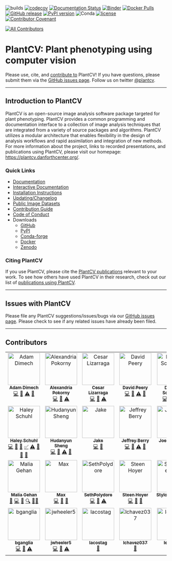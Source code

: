 ![builds](https://github.com/danforthcenter/plantcv/workflows/builds/badge.svg)
[![codecov](https://codecov.io/gh/danforthcenter/plantcv/branch/main/graph/badge.svg)](https://codecov.io/gh/danforthcenter/plantcv)
[![Documentation Status](http://readthedocs.org/projects/plantcv/badge/?version=latest)](http://plantcv.readthedocs.io/en/latest/?badge=latest)
[![Binder](https://mybinder.org/badge_logo.svg)](https://mybinder.org/v2/gh/danforthcenter/plantcv-binder.git/master?filepath=index.ipynb)
[![Docker Pulls](https://img.shields.io/docker/pulls/danforthcenter/plantcv.svg)](https://hub.docker.com/r/danforthcenter/plantcv/)
[![GitHub release](https://img.shields.io/github/release/danforthcenter/plantcv.svg)](https://github.com/danforthcenter/plantcv/releases)
[![PyPI version](https://badge.fury.io/py/plantcv.svg)](https://badge.fury.io/py/plantcv)
![Conda](https://img.shields.io/conda/v/conda-forge/plantcv)
[![license](https://img.shields.io/github/license/danforthcenter/plantcv.svg)](https://github.com/danforthcenter/plantcv/blob/main/LICENSE)
[![Contributor Covenant](https://img.shields.io/badge/Contributor%20Covenant-2.1-4baaaa.svg)](docs/CODE_OF_CONDUCT.md)
<!-- ALL-CONTRIBUTORS-BADGE:START - Do not remove or modify this section -->
[![All Contributors](https://img.shields.io/badge/all_contributors-28-orange.svg?style=flat-square)](#contributors-)
<!-- ALL-CONTRIBUTORS-BADGE:END -->

# PlantCV: Plant phenotyping using computer vision

Please use, cite, and [contribute to](http://plantcv.readthedocs.io/en/latest/CONTRIBUTING/) PlantCV!
If you have questions, please submit them via the
[GitHub issues page](https://github.com/danforthcenter/plantcv/issues).
Follow us on twitter [@plantcv](https://twitter.com/plantcv).

***

## Introduction to PlantCV

PlantCV is an open-source image analysis software package targeted for plant phenotyping. PlantCV provides a common
programming and documentation interface to a collection of image analysis techniques that are integrated from a variety
of source packages and algorithms. PlantCV utilizes a modular architecture that enables flexibility in the design of
analysis workflows and rapid assimilation and integration of new methods. For more information about the project,
links to recorded presentations, and publications using PlantCV, please visit our homepage: 
<https://plantcv.danforthcenter.org/>.

### Quick Links

* [Documentation](http://plantcv.readthedocs.io/)
* [Interactive Documentation](https://mybinder.org/v2/gh/danforthcenter/plantcv-binder.git/master?filepath=index.ipynb)
* [Installation Instructions](https://plantcv.readthedocs.io/en/stable/installation/)
* [Updating/Changelog](https://plantcv.readthedocs.io/en/stable/updating/)
* [Public Image Datasets](http://plantcv.danforthcenter.org/pages/data.html)
* [Contribution Guide](https://plantcv.readthedocs.io/en/stable/CONTRIBUTING/)
* [Code of Conduct](https://plantcv.readthedocs.io/en/stable/CODE_OF_CONDUCT/)
* Downloads
  * [GitHub](https://github.com/danforthcenter/plantcv)
  * [PyPI](https://pypi.org/project/plantcv/)
  * [Conda-forge](https://anaconda.org/conda-forge/plantcv)
  * [Docker](https://hub.docker.com/r/danforthcenter/plantcv)
  * [Zenodo](https://doi.org/10.5281/zenodo.595522)

### Citing PlantCV

If you use PlantCV, please cite the [PlantCV publications](https://plantcv.danforthcenter.org/#plantcv-publications)
relevant to your work. To see how others have used PlantCV in their research, check out our list of 
[publications using PlantCV](https://plantcv.danforthcenter.org/#publications-using-plantcv).

***

## Issues with PlantCV

Please file any PlantCV suggestions/issues/bugs via our 
[GitHub issues page](https://github.com/danforthcenter/plantcv/issues). Please check to see if any related 
issues have already been filed.

***

## Contributors

<!-- ALL-CONTRIBUTORS-LIST:START - Do not remove or modify this section -->
<!-- prettier-ignore-start -->
<!-- markdownlint-disable -->
<table>
  <tbody>
    <tr>
      <td align="center" valign="top" width="14.28%"><a href="https://www.adonline.id.au/"><img src="https://avatars.githubusercontent.com/u/5926320?v=4?s=100" width="100px;" alt="Adam Dimech"/><br /><sub><b>Adam Dimech</b></sub></a><br /><a href="https://github.com/danforthcenter/plantcv/commits?author=AdamDimech" title="Code">💻</a> <a href="https://github.com/danforthcenter/plantcv/commits?author=AdamDimech" title="Documentation">📖</a> <a href="https://github.com/danforthcenter/plantcv/commits?author=AdamDimech" title="Tests">⚠️</a> <a href="#ideas-AdamDimech" title="Ideas, Planning, & Feedback">🤔</a></td>
      <td align="center" valign="top" width="14.28%"><a href="https://github.com/aapokor"><img src="https://avatars.githubusercontent.com/u/39534960?v=4?s=100" width="100px;" alt="Alexandria Pokorny"/><br /><sub><b>Alexandria Pokorny</b></sub></a><br /><a href="https://github.com/danforthcenter/plantcv/commits?author=aapokor" title="Code">💻</a> <a href="https://github.com/danforthcenter/plantcv/commits?author=aapokor" title="Documentation">📖</a> <a href="https://github.com/danforthcenter/plantcv/commits?author=aapokor" title="Tests">⚠️</a></td>
      <td align="center" valign="top" width="14.28%"><a href="http://calizarr.github.io/resume"><img src="https://avatars.githubusercontent.com/u/3262069?v=4?s=100" width="100px;" alt="Cesar Lizarraga"/><br /><sub><b>Cesar Lizarraga</b></sub></a><br /><a href="https://github.com/danforthcenter/plantcv/commits?author=calizarr" title="Code">💻</a> <a href="https://github.com/danforthcenter/plantcv/commits?author=calizarr" title="Documentation">📖</a> <a href="https://github.com/danforthcenter/plantcv/commits?author=calizarr" title="Tests">⚠️</a></td>
      <td align="center" valign="top" width="14.28%"><a href="https://www.linkedin.com/in/david-peery-344882126/"><img src="https://avatars.githubusercontent.com/u/63679152?v=4?s=100" width="100px;" alt="David Peery"/><br /><sub><b>David Peery</b></sub></a><br /><a href="https://github.com/danforthcenter/plantcv/commits?author=jdavidpeery" title="Code">💻</a> <a href="https://github.com/danforthcenter/plantcv/commits?author=jdavidpeery" title="Documentation">📖</a> <a href="https://github.com/danforthcenter/plantcv/commits?author=jdavidpeery" title="Tests">⚠️</a> <a href="#ideas-jdavidpeery" title="Ideas, Planning, & Feedback">🤔</a></td>
      <td align="center" valign="top" width="14.28%"><a href="https://data-folks.masto.host/@dschneiderch"><img src="https://avatars.githubusercontent.com/u/7461221?v=4?s=100" width="100px;" alt="Dominik Schneider"/><br /><sub><b>Dominik Schneider</b></sub></a><br /><a href="https://github.com/danforthcenter/plantcv/commits?author=dschneiderch" title="Code">💻</a> <a href="https://github.com/danforthcenter/plantcv/commits?author=dschneiderch" title="Documentation">📖</a> <a href="https://github.com/danforthcenter/plantcv/commits?author=dschneiderch" title="Tests">⚠️</a> <a href="#ideas-dschneiderch" title="Ideas, Planning, & Feedback">🤔</a></td>
      <td align="center" valign="top" width="14.28%"><a href="https://github.com/ic"><img src="https://avatars.githubusercontent.com/u/64160?v=4?s=100" width="100px;" alt="Eric Platon"/><br /><sub><b>Eric Platon</b></sub></a><br /><a href="https://github.com/danforthcenter/plantcv/commits?author=ic" title="Code">💻</a> <a href="https://github.com/danforthcenter/plantcv/commits?author=ic" title="Documentation">📖</a> <a href="https://github.com/danforthcenter/plantcv/commits?author=ic" title="Tests">⚠️</a></td>
      <td align="center" valign="top" width="14.28%"><a href="https://github.com/GrantKonkel"><img src="https://avatars.githubusercontent.com/u/78433847?v=4?s=100" width="100px;" alt="GrantKonkel"/><br /><sub><b>GrantKonkel</b></sub></a><br /><a href="https://github.com/danforthcenter/plantcv/commits?author=GrantKonkel" title="Code">💻</a> <a href="https://github.com/danforthcenter/plantcv/commits?author=GrantKonkel" title="Documentation">📖</a></td>
    </tr>
    <tr>
      <td align="center" valign="top" width="14.28%"><a href="https://github.com/HaleySchuhl"><img src="https://avatars.githubusercontent.com/u/44006936?v=4?s=100" width="100px;" alt="Haley Schuhl"/><br /><sub><b>Haley Schuhl</b></sub></a><br /><a href="https://github.com/danforthcenter/plantcv/commits?author=HaleySchuhl" title="Code">💻</a> <a href="https://github.com/danforthcenter/plantcv/commits?author=HaleySchuhl" title="Documentation">📖</a> <a href="#maintenance-HaleySchuhl" title="Maintenance">🚧</a> <a href="#tutorial-HaleySchuhl" title="Tutorials">✅</a> <a href="https://github.com/danforthcenter/plantcv/commits?author=HaleySchuhl" title="Tests">⚠️</a> <a href="#talk-HaleySchuhl" title="Talks">📢</a> <a href="#ideas-HaleySchuhl" title="Ideas, Planning, & Feedback">🤔</a> <a href="#question-HaleySchuhl" title="Answering Questions">💬</a></td>
      <td align="center" valign="top" width="14.28%"><a href="https://github.com/DannieSheng"><img src="https://avatars.githubusercontent.com/u/28633120?v=4?s=100" width="100px;" alt="Hudanyun Sheng"/><br /><sub><b>Hudanyun Sheng</b></sub></a><br /><a href="https://github.com/danforthcenter/plantcv/commits?author=DannieSheng" title="Code">💻</a> <a href="https://github.com/danforthcenter/plantcv/commits?author=DannieSheng" title="Documentation">📖</a> <a href="https://github.com/danforthcenter/plantcv/commits?author=DannieSheng" title="Tests">⚠️</a> <a href="#ideas-DannieSheng" title="Ideas, Planning, & Feedback">🤔</a></td>
      <td align="center" valign="top" width="14.28%"><a href="https://jakejasper.xyz"><img src="https://avatars.githubusercontent.com/u/35571955?v=4?s=100" width="100px;" alt="Jake"/><br /><sub><b>Jake</b></sub></a><br /><a href="https://github.com/danforthcenter/plantcv/commits?author=Jake-Jasper" title="Code">💻</a> <a href="https://github.com/danforthcenter/plantcv/commits?author=Jake-Jasper" title="Documentation">📖</a></td>
      <td align="center" valign="top" width="14.28%"><a href="https://github.com/jberry47"><img src="https://avatars.githubusercontent.com/u/20114985?v=4?s=100" width="100px;" alt="Jeffrey Berry"/><br /><sub><b>Jeffrey Berry</b></sub></a><br /><a href="https://github.com/danforthcenter/plantcv/commits?author=jberry47" title="Code">💻</a> <a href="https://github.com/danforthcenter/plantcv/commits?author=jberry47" title="Documentation">📖</a> <a href="https://github.com/danforthcenter/plantcv/commits?author=jberry47" title="Tests">⚠️</a> <a href="#ideas-jberry47" title="Ideas, Planning, & Feedback">🤔</a></td>
      <td align="center" valign="top" width="14.28%"><a href="https://github.com/JoeDuenwald"><img src="https://avatars.githubusercontent.com/u/101900627?v=4?s=100" width="100px;" alt="JoeDuenwald"/><br /><sub><b>JoeDuenwald</b></sub></a><br /><a href="https://github.com/danforthcenter/plantcv/commits?author=JoeDuenwald" title="Documentation">📖</a></td>
      <td align="center" valign="top" width="14.28%"><a href="https://sites.google.com/view/jorge-gutierrezor/home"><img src="https://avatars.githubusercontent.com/u/26798565?v=4?s=100" width="100px;" alt="Jorge Gutierrez"/><br /><sub><b>Jorge Gutierrez</b></sub></a><br /><a href="https://github.com/danforthcenter/plantcv/commits?author=JorgeGtz" title="Code">💻</a> <a href="https://github.com/danforthcenter/plantcv/commits?author=JorgeGtz" title="Documentation">📖</a> <a href="https://github.com/danforthcenter/plantcv/commits?author=JorgeGtz" title="Tests">⚠️</a> <a href="#talk-JorgeGtz" title="Talks">📢</a> <a href="#ideas-JorgeGtz" title="Ideas, Planning, & Feedback">🤔</a> <a href="#question-JorgeGtz" title="Answering Questions">💬</a></td>
      <td align="center" valign="top" width="14.28%"><a href="https://github.com/joshqsumner"><img src="https://avatars.githubusercontent.com/u/51797700?v=4?s=100" width="100px;" alt="Josh Sumner"/><br /><sub><b>Josh Sumner</b></sub></a><br /><a href="https://github.com/danforthcenter/plantcv/commits?author=joshqsumner" title="Code">💻</a> <a href="https://github.com/danforthcenter/plantcv/commits?author=joshqsumner" title="Documentation">📖</a> <a href="https://github.com/danforthcenter/plantcv/commits?author=joshqsumner" title="Tests">⚠️</a> <a href="#tutorial-joshqsumner" title="Tutorials">✅</a> <a href="#ideas-joshqsumner" title="Ideas, Planning, & Feedback">🤔</a></td>
    </tr>
    <tr>
      <td align="center" valign="top" width="14.28%"><a href="http://gehan-lab.org"><img src="https://avatars.githubusercontent.com/u/6978303?v=4?s=100" width="100px;" alt="Malia Gehan"/><br /><sub><b>Malia Gehan</b></sub></a><br /><a href="#projectManagement-maliagehan" title="Project Management">📆</a> <a href="https://github.com/danforthcenter/plantcv/commits?author=maliagehan" title="Code">💻</a> <a href="https://github.com/danforthcenter/plantcv/commits?author=maliagehan" title="Documentation">📖</a> <a href="#fundingFinding-maliagehan" title="Funding Finding">🔍</a> <a href="#mentoring-maliagehan" title="Mentoring">🧑‍🏫</a></td>
      <td align="center" valign="top" width="14.28%"><a href="https://github.com/maxjfeldman"><img src="https://avatars.githubusercontent.com/u/6977566?v=4?s=100" width="100px;" alt="Max"/><br /><sub><b>Max</b></sub></a><br /><a href="https://github.com/danforthcenter/plantcv/commits?author=maxjfeldman" title="Code">💻</a> <a href="https://github.com/danforthcenter/plantcv/commits?author=maxjfeldman" title="Documentation">📖</a> <a href="#ideas-maxjfeldman" title="Ideas, Planning, & Feedback">🤔</a></td>
      <td align="center" valign="top" width="14.28%"><a href="https://github.com/SethPolydore"><img src="https://avatars.githubusercontent.com/u/65034463?v=4?s=100" width="100px;" alt="SethPolydore"/><br /><sub><b>SethPolydore</b></sub></a><br /><a href="https://github.com/danforthcenter/plantcv/commits?author=SethPolydore" title="Code">💻</a> <a href="https://github.com/danforthcenter/plantcv/commits?author=SethPolydore" title="Documentation">📖</a> <a href="https://github.com/danforthcenter/plantcv/commits?author=SethPolydore" title="Tests">⚠️</a></td>
      <td align="center" valign="top" width="14.28%"><a href="https://orcid.org/0000-0002-1338-8900"><img src="https://avatars.githubusercontent.com/u/2046665?v=4?s=100" width="100px;" alt="Steen Hoyer"/><br /><sub><b>Steen Hoyer</b></sub></a><br /><a href="https://github.com/danforthcenter/plantcv/commits?author=jshoyer" title="Code">💻</a> <a href="https://github.com/danforthcenter/plantcv/commits?author=jshoyer" title="Documentation">📖</a> <a href="#ideas-jshoyer" title="Ideas, Planning, & Feedback">🤔</a></td>
      <td align="center" valign="top" width="14.28%"><a href="https://github.com/Stylopidae1793"><img src="https://avatars.githubusercontent.com/u/128506162?v=4?s=100" width="100px;" alt="Stylopidae1793"/><br /><sub><b>Stylopidae1793</b></sub></a><br /><a href="https://github.com/danforthcenter/plantcv/commits?author=Stylopidae1793" title="Documentation">📖</a></td>
      <td align="center" valign="top" width="14.28%"><a href="https://github.com/adrianethompson"><img src="https://avatars.githubusercontent.com/u/85243018?v=4?s=100" width="100px;" alt="adrianethompson"/><br /><sub><b>adrianethompson</b></sub></a><br /><a href="https://github.com/danforthcenter/plantcv/commits?author=adrianethompson" title="Code">💻</a> <a href="https://github.com/danforthcenter/plantcv/commits?author=adrianethompson" title="Documentation">📖</a> <a href="#tutorial-adrianethompson" title="Tutorials">✅</a></td>
      <td align="center" valign="top" width="14.28%"><a href="https://github.com/annacasto"><img src="https://avatars.githubusercontent.com/u/61164490?v=4?s=100" width="100px;" alt="annacasto"/><br /><sub><b>annacasto</b></sub></a><br /><a href="https://github.com/danforthcenter/plantcv/commits?author=annacasto" title="Code">💻</a> <a href="https://github.com/danforthcenter/plantcv/commits?author=annacasto" title="Documentation">📖</a> <a href="https://github.com/danforthcenter/plantcv/commits?author=annacasto" title="Tests">⚠️</a> <a href="#tutorial-annacasto" title="Tutorials">✅</a> <a href="#talk-annacasto" title="Talks">📢</a> <a href="#ideas-annacasto" title="Ideas, Planning, & Feedback">🤔</a></td>
    </tr>
    <tr>
      <td align="center" valign="top" width="14.28%"><a href="https://github.com/bganglia"><img src="https://avatars.githubusercontent.com/u/48276939?v=4?s=100" width="100px;" alt="bganglia"/><br /><sub><b>bganglia</b></sub></a><br /><a href="https://github.com/danforthcenter/plantcv/commits?author=bganglia" title="Code">💻</a> <a href="https://github.com/danforthcenter/plantcv/commits?author=bganglia" title="Documentation">📖</a> <a href="https://github.com/danforthcenter/plantcv/commits?author=bganglia" title="Tests">⚠️</a></td>
      <td align="center" valign="top" width="14.28%"><a href="https://github.com/jwheeler5"><img src="https://avatars.githubusercontent.com/u/86489506?v=4?s=100" width="100px;" alt="jwheeler5"/><br /><sub><b>jwheeler5</b></sub></a><br /><a href="https://github.com/danforthcenter/plantcv/commits?author=jwheeler5" title="Code">💻</a> <a href="https://github.com/danforthcenter/plantcv/commits?author=jwheeler5" title="Documentation">📖</a> <a href="https://github.com/danforthcenter/plantcv/commits?author=jwheeler5" title="Tests">⚠️</a></td>
      <td align="center" valign="top" width="14.28%"><a href="https://github.com/lacostag"><img src="https://avatars.githubusercontent.com/u/72940710?v=4?s=100" width="100px;" alt="lacostag"/><br /><sub><b>lacostag</b></sub></a><br /><a href="https://github.com/danforthcenter/plantcv/commits?author=lacostag" title="Documentation">📖</a></td>
      <td align="center" valign="top" width="14.28%"><a href="https://github.com/lchavez037"><img src="https://avatars.githubusercontent.com/u/18586794?v=4?s=100" width="100px;" alt="lchavez037"/><br /><sub><b>lchavez037</b></sub></a><br /><a href="https://github.com/danforthcenter/plantcv/commits?author=lchavez037" title="Documentation">📖</a></td>
      <td align="center" valign="top" width="14.28%"><a href="https://github.com/leowlima"><img src="https://avatars.githubusercontent.com/u/123584304?v=4?s=100" width="100px;" alt="leowlima"/><br /><sub><b>leowlima</b></sub></a><br /><a href="https://github.com/danforthcenter/plantcv/commits?author=leowlima" title="Documentation">📖</a></td>
      <td align="center" valign="top" width="14.28%"><a href="https://github.com/scallen81"><img src="https://avatars.githubusercontent.com/u/21960021?v=4?s=100" width="100px;" alt="scallen81"/><br /><sub><b>scallen81</b></sub></a><br /><a href="https://github.com/danforthcenter/plantcv/commits?author=scallen81" title="Code">💻</a></td>
      <td align="center" valign="top" width="14.28%"><a href="https://github.com/sdkenney42"><img src="https://avatars.githubusercontent.com/u/128510721?v=4?s=100" width="100px;" alt="sdkenney42"/><br /><sub><b>sdkenney42</b></sub></a><br /><a href="https://github.com/danforthcenter/plantcv/commits?author=sdkenney42" title="Documentation">📖</a></td>
    </tr>
  </tbody>
</table>

<!-- markdownlint-restore -->
<!-- prettier-ignore-end -->

<!-- ALL-CONTRIBUTORS-LIST:END -->
<!-- prettier-ignore-start -->
<!-- markdownlint-disable -->

<!-- markdownlint-restore -->
<!-- prettier-ignore-end -->

<!-- ALL-CONTRIBUTORS-LIST:END -->
